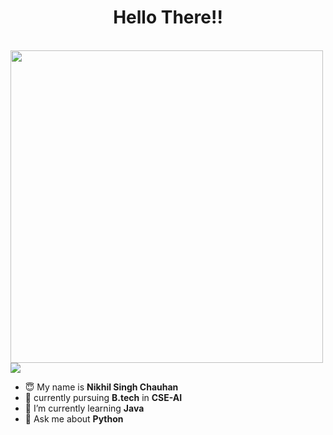 <h1 align="center">Hello There!!</h1>
<br>

<img src="https://cdn.dribbble.com/users/1783374/screenshots/10971607/media/f8306d5fa8106661e6cdf9ec756dbe28.gif" height=500px>




<img src="https://user-images.githubusercontent.com/73097560/115834477-dbab4500-a447-11eb-908a-139a6edaec5c.gif">

- 😇 My name is **Nikhil Singh Chauhan**
- 📖 currently pursuing **B.tech** in **CSE-AI**
- 🌱 I’m currently learning **Java**
- 💬 Ask me about **Python**  

